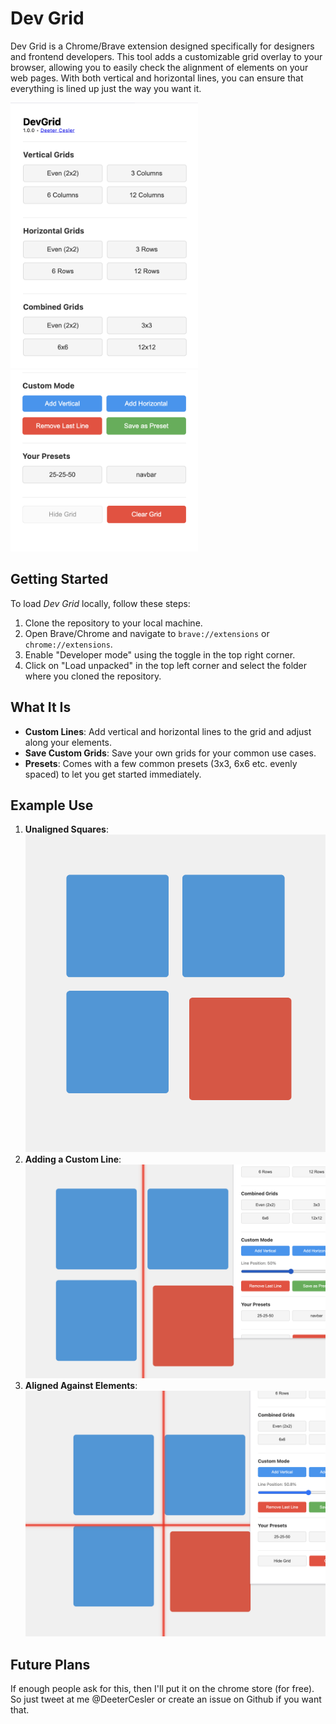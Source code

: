 # Dev Grid

Dev Grid is a Chrome/Brave extension designed specifically for designers and frontend developers. This tool adds a customizable grid overlay to your browser, allowing you to easily check the alignment of elements on your web pages. With both vertical and horizontal lines, you can ensure that everything is lined up just the way you want it.

<img src="./readme-images/popup1.png" alt="Preview 1" style="max-width: 300px; height: auto;" />
<br/>
<img src="./readme-images/popup2.png" alt="Preview 2" style="max-width: 300px; height: auto;" />

## Getting Started
To load _Dev Grid_ locally, follow these steps:
1. Clone the repository to your local machine.
2. Open Brave/Chrome and navigate to `brave://extensions` or `chrome://extensions`.
3. Enable "Developer mode" using the toggle in the top right corner.
4. Click on "Load unpacked" in the top left corner and select the folder where you cloned the repository.

## What It Is
- **Custom Lines**: Add vertical and horizontal lines to the grid and adjust along your elements.
- **Save Custom Grids**: Save your own grids for your common use cases.
- **Presets**: Comes with a few common presets (3x3, 6x6 etc. evenly spaced) to let you get started immediately.

## Example Use
1. **Unaligned Squares**: ![Example 1](./readme-images/1.png)
2. **Adding a Custom Line**: ![Example 2](./readme-images/2.png)
3. **Aligned Against Elements**: ![Example 3](./readme-images/3.png)

## Future Plans
If enough people ask for this, then I'll put it on the chrome store (for free). So just tweet at me @DeeterCesler or create an issue on Github if you want that.
